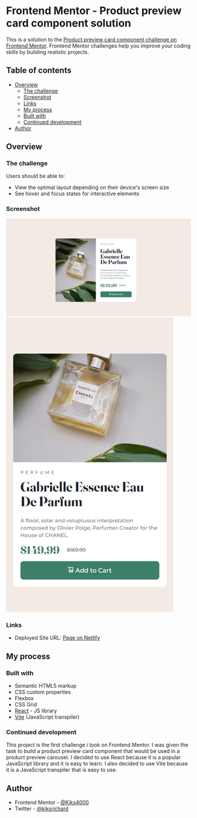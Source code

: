 # Frontend Mentor - Product preview card component solution

This is a solution to the [Product preview card component challenge on Frontend Mentor](https://www.frontendmentor.io/challenges/product-preview-card-component-GO7UmttRfa). Frontend Mentor challenges help you improve your coding skills by building realistic projects. 

## Table of contents

- [Overview](#overview)
  - [The challenge](#the-challenge)
  - [Screenshot](#screenshot)
  - [Links](#links)
  - [My process](#my-process)
  - [Built with](#built-with)
  - [Continued development](#continued-development)
- [Author](#author)

## Overview

### The challenge

Users should be able to:

- View the optimal layout depending on their device's screen size
- See hover and focus states for interactive elements

### Screenshot

![](./product-preview/src/img/product-preview-desktop.png)
![](./product-preview/src/img/product-preview-mobile.png)

### Links

- Deployed Site URL: [Page on Netlify](https://your-solution-url.com)

## My process

### Built with

- Semantic HTML5 markup
- CSS custom properties
- Flexbox
- CSS Grid
- [React](https://reactjs.org/) - JS library
- [Vite](https://vitejs.dev) (JavaScript transpiler)

### Continued development

This project is the first challenge i took on Frontend Mentor. I was given the task to build a product preview card component that would be used in a product preview carousel. 
I decided to use React because it is a popular JavaScript library and it is easy to learn. I also decided to use Vite because it is a JavaScript transpiler that is easy to use.

## Author

- Frontend Mentor - [@Kiks4000](https://www.frontendmentor.io/profile/kiks4000)
- Twitter - [@kiksrichard](https://www.twitter.com/kiksrichard)
